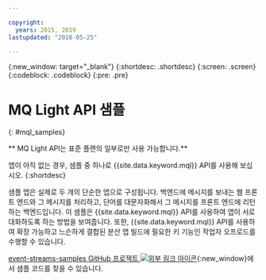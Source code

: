 ```yaml
---

copyright:
  years: 2015, 2019
lastupdated: "2018-05-25"

---
```


{:new_window: target="_blank"}
{:shortdesc: .shortdesc}
{:screen: .screen}
{:codeblock: .codeblock}
{:pre: .pre}

<!-- 15/11/18: info moved to eventstreams075.md, moved because of doc app changes -->
# MQ Light API 샘플
{: #mql_samples}

** MQ Light API는 표준 플랜의 일부로만 사용 가능합니다.**
<br/>

앱이 아직 없는 경우, 샘플 중 하나로 {{site.data.keyword.mql}} API를 사용해 보십시오.
{:shortdesc}

샘플 앱은 실제로 두 개의 단순한 앱으로 구성됩니다. 백엔드에 메시지를 보내는
웹 프론트 엔드와 그 메시지를 처리하고, 단어를 대문자화해서 그 메시지를 프론트 엔드에 리턴하는
백엔드입니다. 이 샘플은 {{site.data.keyword.mql}} API를 사용하여 앱이 서로
대화하도록 하는 방법을 보여줍니다. 또한, {{site.data.keyword.mql}} API를 사용하여
확장 가능하고 느슨하게 결합된 분산 앱 빌드에 필요한 키 기능인 작업자 오프로드를 수행할 수 있습니다.

[event-streams-samples GitHub 프로젝트 ![외부 링크 아이콘](../../icons/launch-glyph.svg "외부 링크 아이콘")](https://github.com/ibm-messaging/event-streams-samples/tree/master/mqlight){:new_window}에서 샘플 코드를 찾을 수 있습니다.
